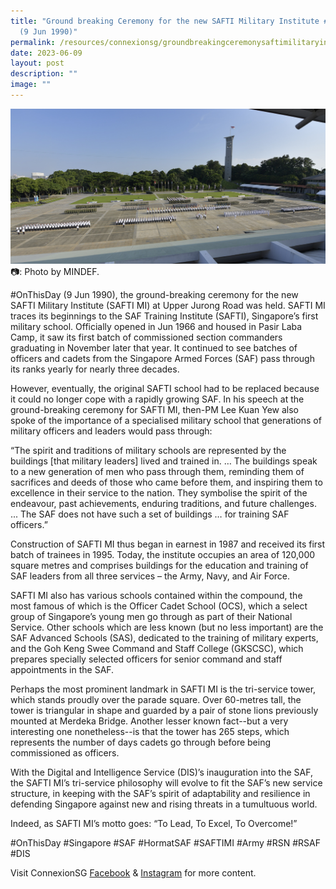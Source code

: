 ```yaml
---
title: "Ground breaking Ceremony for the new SAFTI Military Institute #OnThisDay
  (9 Jun 1990)"
permalink: /resources/connexionsg/groundbreakingceremonysaftimilitaryinstitute/
date: 2023-06-09
layout: post
description: ""
image: ""
---
```

![](/images/connexionsg/2023/ground%20breaking%20safti.jpg)
📷: Photo by MINDEF.

#OnThisDay (9 Jun 1990), the ground-breaking ceremony for the new SAFTI Military Institute (SAFTI MI) at Upper Jurong Road was held.
SAFTI MI traces its beginnings to the SAF Training Institute (SAFTI), Singapore’s first military school. Officially opened in Jun 1966 and housed in Pasir Laba Camp, it saw its first batch of commissioned section commanders graduating in November later that year. It continued to see batches of officers and cadets from the Singapore Armed Forces (SAF) pass through its ranks yearly for nearly three decades.

However, eventually, the original SAFTI school had to be replaced because it could no longer cope with a rapidly growing SAF. In his speech at the ground-breaking ceremony for SAFTI MI, then-PM Lee Kuan Yew also spoke of the importance of a specialised military school that generations of military officers and leaders would pass through:

“The spirit and traditions of military schools are represented by the buildings [that military leaders] lived and trained in. … The buildings speak to a new generation of men who pass through them, reminding them of sacrifices and deeds of those who came before them, and inspiring them to excellence in their service to the nation. They symbolise the spirit of the endeavour, past achievements, enduring traditions, and future challenges. ... The SAF does not have such a set of buildings … for training SAF officers.”

Construction of SAFTI MI thus began in earnest in 1987 and received its first batch of trainees in 1995. Today, the institute occupies an area of 120,000 square metres and comprises buildings for the education and training of SAF leaders from all three services – the Army, Navy, and Air Force.

SAFTI MI also has various schools contained within the compound, the most famous of which is the Officer Cadet School (OCS), which a select group of Singapore’s young men go through as part of their National Service. Other schools which are less known (but no less important) are the SAF Advanced Schools (SAS), dedicated to the training of military experts, and the Goh Keng Swee Command and Staff College (GKSCSC), which prepares specially selected officers for senior command and staff appointments in the SAF.

Perhaps the most prominent landmark in SAFTI MI is the tri-service tower, which stands proudly over the parade square. Over 60-metres tall, the tower is triangular in shape and guarded by a pair of stone lions previously mounted at Merdeka Bridge. Another lesser known fact--but a very interesting one nonetheless--is that the tower has 265 steps, which represents the number of days cadets go through before being commissioned as officers.

With the Digital and Intelligence Service (DIS)’s inauguration into the SAF, the SAFTI MI’s tri-service philosophy will evolve to fit the SAF’s new service structure, in keeping with the SAF’s spirit of adaptability and resilience in defending Singapore against new and rising threats in a tumultuous world.

Indeed, as SAFTI MI’s motto goes: “To Lead, To Excel, To Overcome!”

#OnThisDay #Singapore #SAF #HormatSAF #SAFTIMI #Army #RSN #RSAF #DIS

Visit ConnexionSG [Facebook](https://www.facebook.com/ConnexionSG) & [Instagram](https://www.instagram.com/connexionsg/) for more content.